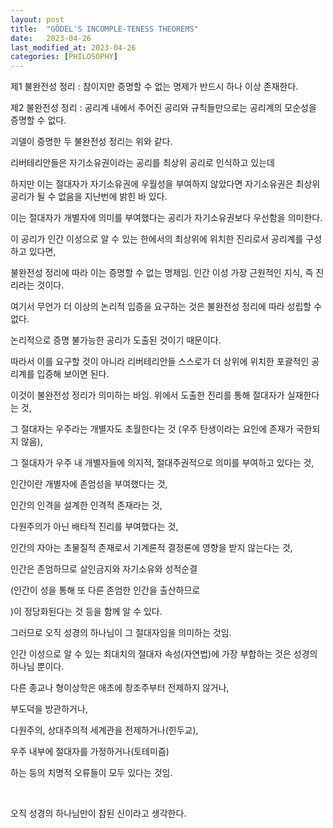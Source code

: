 ```yaml
---
layout: post
title:  "GÖDEL'S INCOMPLE-TENESS THEOREMS"
date:   2023-04-26
last_modified_at: 2023-04-26
categories: [PHILOSOPHY]
---
```


제1 불완전성 정리 : 참이지만 증명할 수 없는 명제가 반드시 하나 이상 존재한다.

제2 불완전성 정리 : 공리계 내에서 주어진 공리와 규칙들만으로는 공리계의 모순성을 증명할 수 없다.

괴델이 증명한 두 불완전성 정리는 위와 같다.

리버테리안들은 자기소유권이라는 공리를 최상위 공리로 인식하고 있는데

하지만 이는 절대자가 자기소유권에 우월성을 부여하지 않았다면 자기소유권은 최상위 공리가 될 수 없음을 지난번에 밝힌 바 있다.

이는 절대자가 개별자에 의미를 부여했다는 공리가 자기소유권보다 우선함을 의미한다.

이 공리가 인간 이성으로 알 수 있는 한에서의 최상위에 위치한 진리로서 공리계를 구성하고 있다면,

불완전성 정리에 따라 이는 증명할 수 없는 명제임. 인간 이성 가장 근원적인 지식, 즉 진리라는 것이다.

여기서 무언가 더 이상의 논리적 입증을 요구하는 것은 불완전성 정리에 따라 성립할 수 없다.

논리적으로 증명 불가능한 공리가 도출된 것이기 때문이다.

따라서 이를 요구할 것이 아니라 리버테리안들 스스로가 더 상위에 위치한 포괄적인 공리계를 입증해 보이면 된다.

이것이 불완전성 정리가 의미하는 바임. 위에서 도출한 진리를 통해 절대자가 실재한다는 것,

그 절대자는 우주라는 개별자도 초월한다는 것 (우주 탄생이라는 요인에 존재가 국한되지 않음),

그 절대자가 우주 내 개별자들에 의지적, 절대주권적으로 의미를 부여하고 있다는 것,

인간이란 개별자에 존엄성을 부여했다는 것,

인간의 인격을 설계한 인격적 존재라는 것,

다원주의가 아닌 배타적 진리를 부여했다는 것,

인간의 자아는 초물질적 존재로서 기계론적 결정론에 영향을 받지 않는다는 것,

인간은 존엄하므로 살인금지와 자기소유와 성적순결

(인간이 성을 통해 또 다른 존엄한 인간을 출산하므로

)이 정당화된다는 것 등을 함께 알 수 있다.

그러므로 오직 성경의 하나님이 그 절대자임을 의미하는 것임.

인간 이성으로 알 수 있는 최대치의 절대자 속성(자연법)에 가장 부합하는 것은 성경의 하나님 뿐이다.

다른 종교나 형이상학은 애초에 창조주부터 전제하지 않거나,

부도덕을 방관하거나,

다원주의, 상대주의적 세계관을 전제하거나(힌두교),

우주 내부에 절대자를 가정하거나(토테미즘)

하는 등의 치명적 오류들이 모두 있다는 것임.

‍

오직 성경의 하나님만이 참된 신이라고 생각한다.
